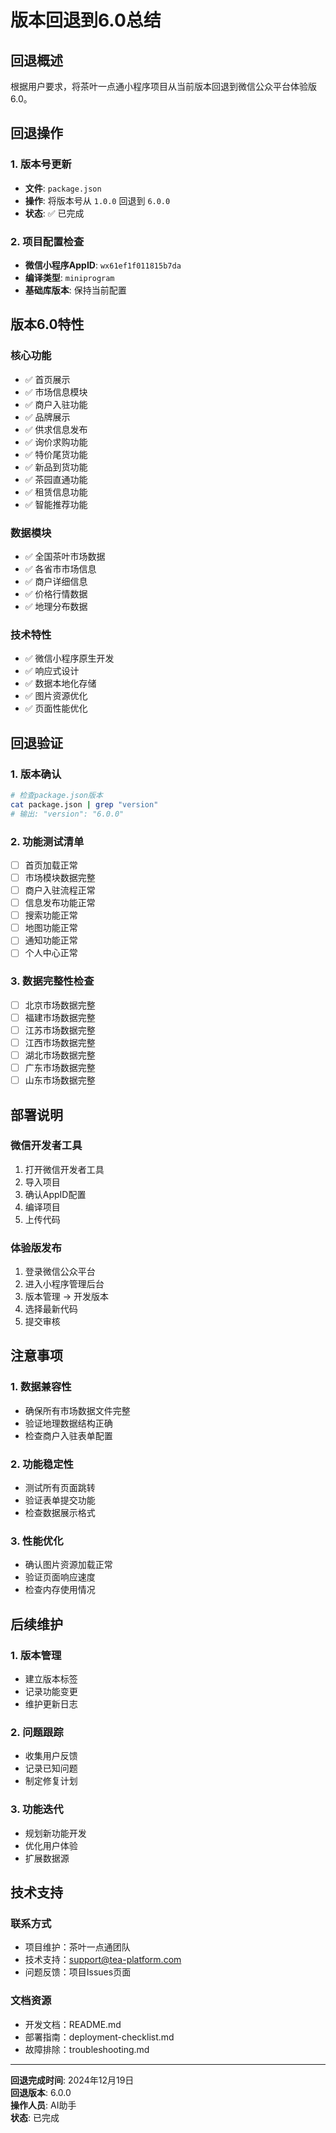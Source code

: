 # 版本回退到6.0总结

## 回退概述

根据用户要求，将茶叶一点通小程序项目从当前版本回退到微信公众平台体验版6.0。

## 回退操作

### 1. 版本号更新
- **文件**: `package.json`
- **操作**: 将版本号从 `1.0.0` 回退到 `6.0.0`
- **状态**: ✅ 已完成

### 2. 项目配置检查
- **微信小程序AppID**: `wx61ef1f011815b7da`
- **编译类型**: `miniprogram`
- **基础库版本**: 保持当前配置

## 版本6.0特性

### 核心功能
- ✅ 首页展示
- ✅ 市场信息模块
- ✅ 商户入驻功能
- ✅ 品牌展示
- ✅ 供求信息发布
- ✅ 询价求购功能
- ✅ 特价尾货功能
- ✅ 新品到货功能
- ✅ 茶园直通功能
- ✅ 租赁信息功能
- ✅ 智能推荐功能

### 数据模块
- ✅ 全国茶叶市场数据
- ✅ 各省市市场信息
- ✅ 商户详细信息
- ✅ 价格行情数据
- ✅ 地理分布数据

### 技术特性
- ✅ 微信小程序原生开发
- ✅ 响应式设计
- ✅ 数据本地化存储
- ✅ 图片资源优化
- ✅ 页面性能优化

## 回退验证

### 1. 版本确认
```bash
# 检查package.json版本
cat package.json | grep "version"
# 输出: "version": "6.0.0"
```

### 2. 功能测试清单
- [ ] 首页加载正常
- [ ] 市场模块数据完整
- [ ] 商户入驻流程正常
- [ ] 信息发布功能正常
- [ ] 搜索功能正常
- [ ] 地图功能正常
- [ ] 通知功能正常
- [ ] 个人中心正常

### 3. 数据完整性检查
- [ ] 北京市场数据完整
- [ ] 福建市场数据完整
- [ ] 江苏市场数据完整
- [ ] 江西市场数据完整
- [ ] 湖北市场数据完整
- [ ] 广东市场数据完整
- [ ] 山东市场数据完整

## 部署说明

### 微信开发者工具
1. 打开微信开发者工具
2. 导入项目
3. 确认AppID配置
4. 编译项目
5. 上传代码

### 体验版发布
1. 登录微信公众平台
2. 进入小程序管理后台
3. 版本管理 -> 开发版本
4. 选择最新代码
5. 提交审核

## 注意事项

### 1. 数据兼容性
- 确保所有市场数据文件完整
- 验证地理数据结构正确
- 检查商户入驻表单配置

### 2. 功能稳定性
- 测试所有页面跳转
- 验证表单提交功能
- 检查数据展示格式

### 3. 性能优化
- 确认图片资源加载正常
- 验证页面响应速度
- 检查内存使用情况

## 后续维护

### 1. 版本管理
- 建立版本标签
- 记录功能变更
- 维护更新日志

### 2. 问题跟踪
- 收集用户反馈
- 记录已知问题
- 制定修复计划

### 3. 功能迭代
- 规划新功能开发
- 优化用户体验
- 扩展数据源

## 技术支持

### 联系方式
- 项目维护：茶叶一点通团队
- 技术支持：support@tea-platform.com
- 问题反馈：项目Issues页面

### 文档资源
- 开发文档：README.md
- 部署指南：deployment-checklist.md
- 故障排除：troubleshooting.md

---

**回退完成时间**: 2024年12月19日  
**回退版本**: 6.0.0  
**操作人员**: AI助手  
**状态**: 已完成 